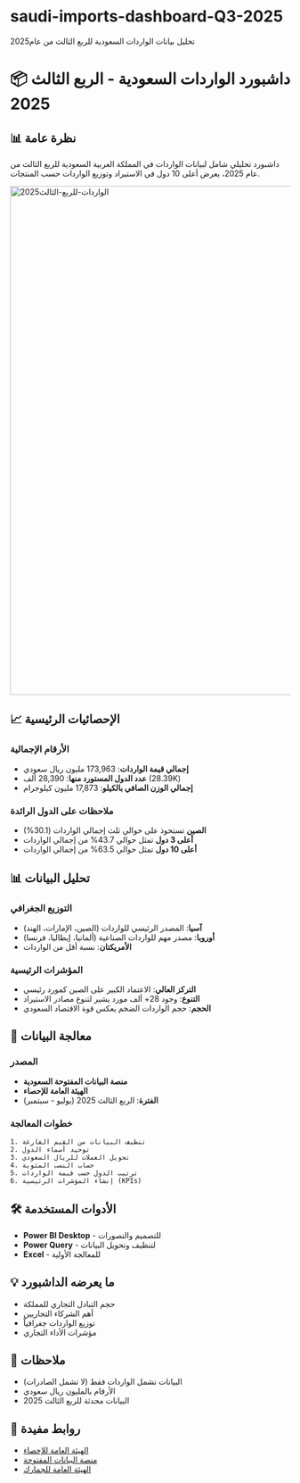 # saudi-imports-dashboard-Q3-2025
تحليل بيانات الواردات السعودية للربع الثالث من عام2025
# 📦 داشبورد الواردات السعودية - الربع الثالث 2025

## 📊 نظرة عامة
داشبورد تحليلي شامل لبيانات الواردات في المملكة العربية السعودية للربع الثالث من عام 2025، يعرض أعلى 10 دول في الاستيراد وتوزيع الواردات حسب المنتجات.


<img width="1605" height="912" alt="الواردات-للربع-الثالث2025" src="https://github.com/user-attachments/assets/808d16be-0cd4-4167-9332-7a277f22a104" />

## 📈 الإحصائيات الرئيسية

### الأرقام الإجمالية
- **إجمالي قيمة الواردات**: 173,963 مليون ريال سعودي
- **عدد الدول المستورد منها**: 28,390 ألف (28.39K)
- **إجمالي الوزن الصافي بالكيلو**: 17,873 مليون كيلوجرام


### ملاحظات على الدول الرائدة
- **الصين** تستحوذ على حوالي ثلث إجمالي الواردات (30.1%)
- **أعلى 3 دول** تمثل حوالي 43.7% من إجمالي الواردات
- **أعلى 10 دول** تمثل حوالي 63.5% من إجمالي الواردات

## 📊 تحليل البيانات

### التوزيع الجغرافي
- **آسيا**: المصدر الرئيسي للواردات (الصين، الإمارات، الهند)
- **أوروبا**: مصدر مهم للواردات الصناعية (ألمانيا، إيطاليا، فرنسا)
- **الأمريكتان**: نسبة أقل من الواردات

### المؤشرات الرئيسية
- **التركز العالي**: الاعتماد الكبير على الصين كمورد رئيسي
- **التنوع**: وجود 28+ ألف مورد يشير لتنوع مصادر الاستيراد
- **الحجم**: حجم الواردات الضخم يعكس قوة الاقتصاد السعودي

## 🔧 معالجة البيانات

### المصدر
- **منصة البيانات المفتوحة السعودية**
- **الهيئة العامة للإحصاء**
- **الفترة**: الربع الثالث 2025 (يوليو - سبتمبر)

### خطوات المعالجة
```
1. تنظيف البيانات من القيم الفارغة
2. توحيد أسماء الدول 
3. تحويل العملات للريال السعودي
4. حساب النسب المئوية
5. ترتيب الدول حسب قيمة الواردات
6. إنشاء المؤشرات الرئيسية (KPIs)
```

## 🛠️ الأدوات المستخدمة
- **Power BI Desktop** - للتصميم والتصورات
- **Power Query** - لتنظيف وتحويل البيانات
- **Excel** - للمعالجة الأولية


## 💡 ما يعرضه الداشبورد
- حجم التبادل التجاري للمملكة
- أهم الشركاء التجاريين
- توزيع الواردات جغرافياً
- مؤشرات الأداء التجاري

## 📝 ملاحظات
- البيانات تشمل الواردات فقط (لا تشمل الصادرات)
- الأرقام بالمليون ريال سعودي
- البيانات محدثة للربع الثالث 2025

## 🔗 روابط مفيدة
- [الهيئة العامة للإحصاء](https://www.stats.gov.sa)
- [منصة البيانات المفتوحة](https://data.gov.sa)
- [الهيئة العامة للجمارك](https://www.customs.gov.sa)
